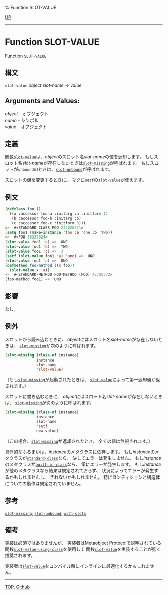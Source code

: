 % Function SLOT-VALUE

[UP](7.7.html)  

---

# Function **SLOT-VALUE**


Function `SLOT-VALUE`


## 構文

`slot-value` *object* *slot-name* => *value*


## Arguments and Values:

*object* - オブジェクト  
*name* - シンボル  
*value* - オブジェクト


## 定義

関数[`slot-value`](7.7.slot-value.html)は、*object*のスロット名*slot-name*の値を返却します。
もしスロット名*slot-name*が存在しないときは[`slot-missing`](7.7.slot-missing.html)が呼ばれます。
もしスロットが`unbound`のときは、[`slot-unbound`](7.7.slot-unbound.html)が呼ばれます。

スロットの値を変更するときに、
マクロ[`setf`](5.3.setf.html)の[`slot-value`](7.7.slot-value.html)が使えます。


## 例文

```lisp
(defclass foo () 
  ((a :accessor foo-a :initarg :a :initform 1)
   (b :accessor foo-b :initarg :b)
   (c :accessor foo-c :initform 3)))
=>  #<STANDARD-CLASS FOO 244020371>
(setq foo1 (make-instance 'foo :a 'one :b 'two))
=>  #<FOO 36325624>
(slot-value foo1 'a) =>  ONE
(slot-value foo1 'b) =>  TWO
(slot-value foo1 'c) =>  3
(setf (slot-value foo1 'a) 'uno) =>  UNO
(slot-value foo1 'a) =>  UNO
(defmethod foo-method ((x foo))
  (slot-value x 'a))
=>  #<STANDARD-METHOD FOO-METHOD (FOO) 42720573>
(foo-method foo1) =>  UNO
```


## 影響

なし。


## 例外

スロットから読み込むときに、
*object*にはスロット名*slot-name*が存在しないときは、
[`slot-missing`](7.7.slot-missing.html)が次のように呼ばれます。

```lisp
(slot-missing (class-of instance)
              instance
              slot-name
              'slot-value)
```

（もし[`slot-missing`](7.7.slot-missing.html)が起動されたときは、
[`slot-value`](7.7.slot-value.html)によって第一返却値が返されます。）

スロットに書き込むときに、
*object*にはスロット名*slot-name*が存在しないときは、
[`slot-missing`](7.7.slot-missing.html)が次のように呼ばれます。

```lisp
(slot-missing (class-of instance)
              instance
              slot-name
              'setf
              new-value)
```

（この場合、[`slot-missing`](7.7.slot-missing.html)が返却されたとき、
全ての値は無視されます。）

具体的なふるまいは、*instance*のメタクラスに依存します。
もし*instance*のメタクラスが[`standard-class`](4.4.standard-class.html)なら、
決してエラーは発生しません。
もし*instance*のメタクラスが[`built-in-class`](4.4.built-in-class.html)なら、
常にエラーが発生します。
もし*instance*が他のメタクラスなら結果は規定されておらず、
状況によってエラーが発生するかもしれませんし、
されないかもしれません。
特にコンディションと構造体についての動作は規定されていません。


## 参考

[`slot-missing`](7.7.slot-missing.html),
[`slot-unbound`](7.7.slot-unbound.html),
[`with-slots`](7.7.with-slots.html)


## 備考

実装は必須ではありませんが、
実装者はMetaobject Protocolで説明されている
関数[`slot-value-using-class`](mop.6.slot-value-using-class.html)を使用して
関数[`slot-value`](7.7.slot-value.html)を実装することが強く推奨されます。

実装者は[`slot-value`](7.7.slot-value.html)をコンパイル時にインラインに最適化するかもしれません。


---
[TOP](index.html),  [Github](https://github.com/nptcl/npt-japanese)

